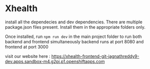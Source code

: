 # Xhealth

install all the dependecies and dev dependencies. There are multiple package.json files present. Install them in the appropriate folders only.

Once installed, run 
```npm run dev```
in the main project folder to run both backend and frontend simultaneously
backend runs at port 8080 and frontend at port 3000

visit our website here : https://xhealth-frontend-git-jagnathreddy9-dev.apps.sandbox-m4.g2pi.p1.openshiftapps.com
